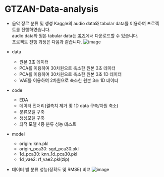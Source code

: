 # GTZAN-Data-analysis
* 음악 장르 분류 및 생성
Kaggle의 audio data와 tabular data를 이용하여 프로젝트를 진행하였습니다.<br>
audio data와 원본 tabular data는 <a href="https://www.kaggle.com/datasets/andradaolteanu/gtzan-dataset-music-genre-classification">여기</a>에서 다운로드할 수 있습니다.<br>
프로젝트 진행 과정은 다음과 같습니다. 
![image](https://user-images.githubusercontent.com/86818579/173196463-f2d51a38-0baa-4c07-8052-965b170c135e.png)

* data
  * 원본 3초 데이터
  * PCA를 이용하여 30차원으로 축소한 원본 3초 데이터
  * PCA를 이용하여 30차원으로 축소한 원본 3초 1D 데이터
  * VAE를 이용하여 2차원으로 축소한 원본 3초 1D 데이터
* code
  * EDA
  * 데이터 전처리(결측치 제거 및 1D data 구축/차원 축소)
  * 분류모델 구축
  * 생성모델 구축
  * 최적 모델 4종 분류 성능 테스트
* model
  * origin: knn.pkl
  * origin_pca30: sgd_pca30.pkl
  * 1d_pca30: knn_1d_pca30.pkl
  * 1d_vae2: rf_vae2.pkl(zip)

* 데이터 별 분류 성능(정확도 및 RMSE) 비교
![image](https://user-images.githubusercontent.com/86818579/173196035-783bc8dc-4036-4ac4-9d8d-9533a94db4e0.png)

